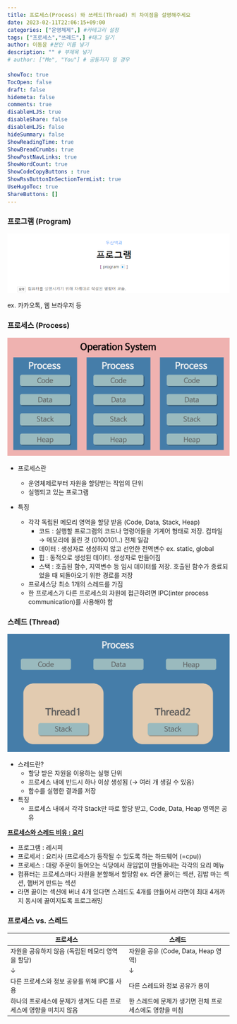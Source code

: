 ```yaml
---
title: 프로세스(Process) 와 쓰레드(Thread) 의 차이점을 설명해주세요
date: 2023-02-11T22:06:15+09:00
categories: ["운영체제",] #카테고리 설정
tags: ["프로세스","쓰레드",] #태그 달기
author: 이동윤 #본인 이름 넣기  
description: "" # 부제목 넣기
# author: ["Me", "You"] # 공동저자 일 경우

showToc: true
TocOpen: false
draft: false
hidemeta: false
comments: true
disableHLJS: true 
disableShare: false
disableHLJS: false  
hideSummary: false
ShowReadingTime: true
ShowBreadCrumbs: true
ShowPostNavLinks: true
ShowWordCount: true
ShowCodeCopyButtons : true
ShowRssButtonInSectionTermList: true
UseHugoToc: true
ShareButtons: []
---
```


### 프로그램 (Program)

![Untitled](images/Untitled.png)

ex. 카카오톡, 웹 브라우저 등

### 프로세스 (Process)

![Untitled](images/Untitled1.png)

- 프로세스란
    - 운영체제로부터 자원을 할당받는 작업의 단위
    - 실행되고 있는 프로그램

- 특징
    - 각각 독립된 메모리 영역을 할당 받음 (Code, Data, Stack, Heap)
        - 코드 : 실행할 프로그램의 코드나 명령어들을 기계어 형태로 저장. 컴파일 → 메모리에 올린 것 (0100101..) 전체 일감
        - 데이터 : 생성자로 생성하지 않고 선언한 전역변수 ex. static, global
        - 힙 : 동적으로 생성된 데이터. 생성자로 만들어짐
        - 스택 : 호출된 함수, 지역변수 등 임시 데이터를 저장. 호출된 함수가 종료되었을 때 되돌아오기 위한 경로를 저장
    - 프로세스당 최소 1개의 스레드를 가짐
    - 한 프로세스가 다른 프로세스의 자원에 접근하려면 IPC(inter process communication)를 사용해야 함

### 스레드 (Thread)

![Untitled](images/Untitled2.png)

- 스레드란?
    - 할당 받은 자원을 이용하는 실행 단위
    - 프로세스 내에 반드시 하나 이상 생성됨 (→ 여러 개 생길 수 있음)
    - 함수를 실행한 결과를 저장
- 특징
    - 프로세스 내에서 각각 Stack만 따로 할당 받고, Code, Data, Heap 영역은 공유

**[프로세스와 스레드 비유 : 요리](https://www.youtube.com/watch?v=iks_Xb9DtTM)**

- 프로그램 : 레시피
- 프로세서 : 요리사 (프로세스가 동작될 수 있도록 하는 하드웨어 (=cpu))
- 프로세스 : 대량 주문이 들어오는 식당에서 끊임없이 만들어내는 각각의 요리 메뉴
- 컴퓨터는 프로세스마다 자원을 분할해서 할당함 ex. 라면 끓이는 섹션, 김밥 마는 섹션, 햄버거 만드는 섹션
- 라면 끓이는 섹션에 버너 4개 있다면 스레드도 4개를 만들어서 라면이 최대 4개까지 동시에 끓여지도록 프로그래밍

### 프로세스 vs. 스레드

| 프로세스 | 스레드 |
| --- | --- |
| 자원을 공유하지 않음 (독립된 메모리 영역을 할당) | 자원을 공유 (Code, Data, Heap 영역) |
| ↓ | ↓ |
| 다른 프로세스와 정보 공유를 위해 IPC를 사용 | 다른 스레드와 정보 공유가 용이 |
| 하나의 프로세스에 문제가 생겨도 다른 프로세스에 영향을 미치지 않음 | 한 스레드에 문제가 생기면 전체 프로세스에도 영향을 미침 |